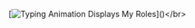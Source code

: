 [![Typing Animation Displays My Roles](https://readme-typing-svg.herokuapp.com?color=%14134e&lines=Hello+I'm+karma+dope;Welcome+to+my+Github+profile;)]()</br>
